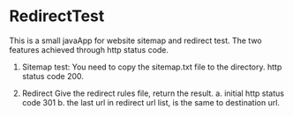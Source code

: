 # RedirectTest
This is a small javaApp for website sitemap and redirect test.
The two features achieved through http status code.
1. Sitemap test:
  You need to copy the sitemap.txt file to the directory.
  http status code 200.

2. Redirect
  Give the redirect rules file, return the result.
  a. initial http status code 301
  b. the last url in redirect url list, is the same to destination url.

